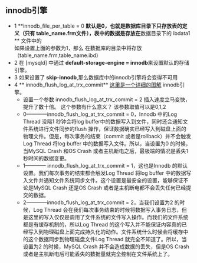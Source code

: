 ## innodb引擎
-  1 **innodb_file_per_table = 0 **默认是0，也就是数据库目录下只存放表的定义（只有 table_name.frm文件），表中的数据是存放在**数据目录下的 ibdata1 ** 文件中的  
     如果设置上面的参数为1，那么 在数据库的目录中将存放（table_name.frm,table_name.ibd）
-  2 在 [mysqld] 中通过 **default-storage-engine = innodb**来设置默认的存储引擎。
-  3 如果设置了  **skip-innodb**,那么数据库中的innodb引擎将会变得不可用
-  4  ** innodb_flush_log_at_trx_commit**  [这里是一个详细的图解](./图片/innodb_flush_log_at_trx_commit)
      innodb引擎。 
      -   设置一个参数  innodb_flush_log_at_trx_commit = 2   插入速度立马变快，提升了数十倍。  这个参数有什么意义？ 该参数取值可以是0,1,2
      - 0————innodb_flush_log_at_trx_commit = 0，Innodb 中的Log Thread 没隔1 秒钟会将log buffer中的数据写入到文件，同时还会通知文件系统进行文件同步的flush 操作，保证数据确实已经写入到磁盘上面的物理文件。但是，每次事务的结束（commit 或者是rollback）并不会触发Log Thread 将log buffer 中的数据写入文件。所以，当设置为0 的时候，当MySQL Crash 和OS Crash 或者主机断电之后，最极端的情况是丢失1 秒时间的数据变更。
      - 1———— innodb_flush_log_at_trx_commit = 1，这也是Innodb 的默认设置。我们每次事务的结束都会触发Log Thread 将log buffer 中的数据写入文件并通知文件系统同步文件。这个设置是最安全的设置，能够保证不论是MySQL Crash 还是OS Crash 或者是主机断电都不会丢失任何已经提交的数据。
      - 2————innodb_flush_log_at_trx_commit = 2，当我们设置为2 的时候，Log Thread 会在我们每次事务结束的时候将数据写入事务日志，但是这里的写入仅仅是调用了文件系统的文件写入操作。而我们的文件系统都是有缓存机制的，所以Log Thread 的这个写入并不能保证内容真的已经写入到物理磁盘上面完成持久化的动作。文件系统什么时候会将缓存中的这个数据同步到物理磁盘文件Log Thread 就完全不知道了。所以，当设置为2 的时候，MySQL Crash 并不会造成数据的丢失，但是OS Crash 或者是主机断电后可能丢失的数据量就完全控制在文件系统上了。